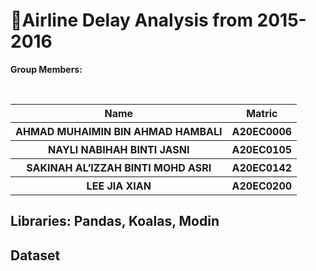 <h1> 🛫Airline Delay Analysis from 2015-2016 </h1>

**Group Members:**

<br>

<table width = 700>
  <tr>
    <th>Name</th>
    <th>Matric</th>
  </tr>
  <tr>
    <th>AHMAD MUHAIMIN BIN AHMAD HAMBALI</th>
    <th>A20EC0006</th>
  </tr>
  <tr>
    <th>NAYLI NABIHAH BINTI JASNI</th>
    <th>A20EC0105</th>
  </tr>
    <tr>
    <th>SAKINAH AL’IZZAH BINTI MOHD ASRI</th>
    <th>A20EC0142</th>
  </tr>
    <tr>
    <th>LEE JIA XIAN</th>
    <th>A20EC0200</th>
  </tr>
</table> 

<h2> Libraries: Pandas, Koalas, Modin</h2>
<h2> Dataset </h2>
